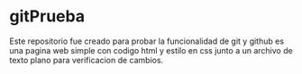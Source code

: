 # gitPrueba
Este repositorio fue creado para probar la funcionalidad de git y github
es una pagina web simple con codigo html y estilo en css junto a un archivo de texto plano para verificacion de cambios.
